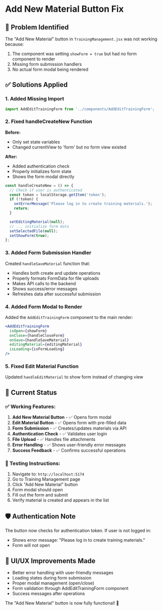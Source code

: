 # Add New Material Button Fix

## 🔧 Problem Identified
The "Add New Material" button in `TrainingManagement.jsx` was not working because:
1. The component was setting `showForm = true` but had no form component to render
2. Missing form submission handlers
3. No actual form modal being rendered

## ✅ Solutions Applied

### 1. Added Missing Import
```jsx
import AddEditTrainingForm from '../components/AddEditTrainingForm';
```

### 2. Fixed handleCreateNew Function
**Before:**
- Only set state variables
- Changed currentView to 'form' but no form view existed

**After:**
- Added authentication check
- Properly initializes form state
- Shows the form modal directly

```jsx
const handleCreateNew = () => {
  // Check if user is authenticated
  const token = localStorage.getItem('token');
  if (!token) {
    setErrorMessage('Please log in to create training materials.');
    return;
  }

  setEditingMaterial(null);
  // ... initialize form data
  setSelectedFile(null);
  setShowForm(true);
};
```

### 3. Added Form Submission Handler
Created `handleSaveMaterial` function that:
- Handles both create and update operations
- Properly formats FormData for file uploads
- Makes API calls to the backend
- Shows success/error messages
- Refreshes data after successful submission

### 4. Added Form Modal to Render
Added the `AddEditTrainingForm` component to the main render:
```jsx
<AddEditTrainingForm
  isOpen={showForm}
  onClose={handleCloseForm}
  onSave={handleSaveMaterial}
  editingMaterial={editingMaterial}
  isLoading={isFormLoading}
/>
```

### 5. Fixed Edit Material Function
Updated `handleEditMaterial` to show form instead of changing view

## 🎯 Current Status

### ✅ Working Features:
1. **Add New Material Button** - ✅ Opens form modal
2. **Edit Material Button** - ✅ Opens form with pre-filled data
3. **Form Submission** - ✅ Creates/updates materials via API
4. **Authentication Check** - ✅ Validates user login
5. **File Upload** - ✅ Handles file attachments
6. **Error Handling** - ✅ Shows user-friendly error messages
7. **Success Feedback** - ✅ Confirms successful operations

### 🔄 Testing Instructions:
1. Navigate to: `http://localhost:5174`
2. Go to Training Management page
3. Click "Add New Material" button
4. Form modal should open
5. Fill out the form and submit
6. Verify material is created and appears in the list

## 🛡️ Authentication Note
The button now checks for authentication token. If user is not logged in:
- Shows error message: "Please log in to create training materials."
- Form will not open

## 📱 UI/UX Improvements Made
- Better error handling with user-friendly messages
- Loading states during form submission
- Proper modal management (open/close)
- Form validation through AddEditTrainingForm component
- Success messages after operations

The "Add New Material" button is now fully functional! 🎉